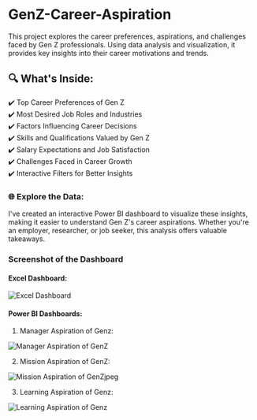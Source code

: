 # GenZ-Career-Aspiration
This project explores the career preferences, aspirations, and challenges faced by Gen Z professionals. Using data analysis and visualization, it provides key insights into their career motivations and trends.
## 🔍 What's Inside:

✔️ Top Career Preferences of Gen Z </br>
✔️ Most Desired Job Roles and Industries </br>
✔️ Factors Influencing Career Decisions </br>
✔️ Skills and Qualifications Valued by Gen Z </br>
✔️ Salary Expectations and Job Satisfaction </br>
✔️ Challenges Faced in Career Growth </br>
✔️ Interactive Filters for Better Insights </br>

### 🌐 Explore the Data:
I've created an interactive Power BI dashboard to visualize these insights, making it easier to understand Gen Z's career aspirations. Whether you're an employer, researcher, or job seeker, this analysis offers valuable takeaways.

### Screenshot of the Dashboard
#### Excel Dashboard:
![Excel Dashboard](https://github.com/user-attachments/assets/13261565-2447-41b9-9ac7-9390331c5c65)

#### Power BI Dashboards:
1. Manager Aspiration of Genz:

![Manager Aspiration of GenZ](https://github.com/user-attachments/assets/0077d4a9-0e46-4c78-8851-d8fb661358a0)

2. Mission Aspiration of GenZ:
   
![Mission Aspiration of GenZjpeg](https://github.com/user-attachments/assets/ac7c5576-2287-4f84-81dd-52fb1b9bfa79)

3. Learning Aspiration of Genz:
   
![Learning Aspiration of Genz](https://github.com/user-attachments/assets/eb438167-275b-48e0-bc14-b2ee6caaae4d)


